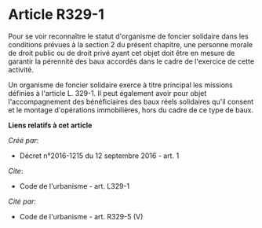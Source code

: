 # Article R329-1

Pour se voir reconnaître le statut d'organisme de foncier solidaire dans les conditions prévues à la section 2 du présent
chapitre, une personne morale de droit public ou de droit privé ayant cet objet doit être en mesure de garantir la pérennité
des baux accordés dans le cadre de l'exercice de cette activité. 

Un organisme de foncier solidaire exerce à titre principal les missions définies à l'article L. 329-1. Il peut également
avoir pour objet l'accompagnement des bénéficiaires des baux réels solidaires qu'il consent et le montage d'opérations
immobilières, hors du cadre de ce type de baux.

**Liens relatifs à cet article**

_Créé par_:

  - Décret n°2016-1215 du 12 septembre 2016 - art. 1

_Cite_:

  - Code de l'urbanisme - art. L329-1

_Cité par_:

  - Code de l'urbanisme - art. R329-5 (V)
